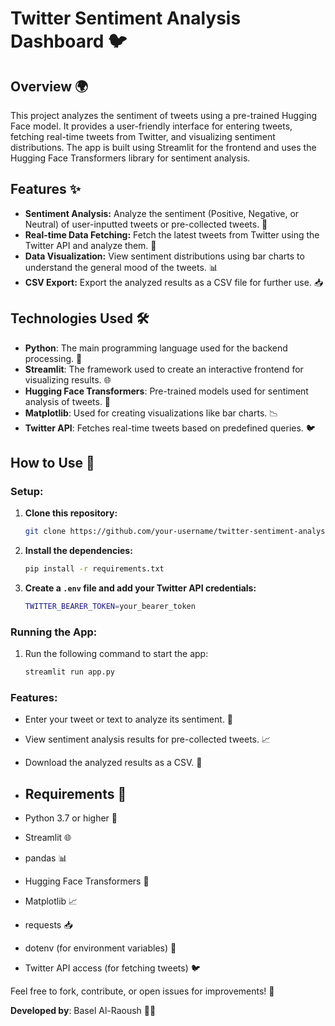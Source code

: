 # Twitter Sentiment Analysis Dashboard 🐦

## Overview 🌍
This project analyzes the sentiment of tweets using a pre-trained Hugging Face model. It provides a user-friendly interface for entering tweets, fetching real-time tweets from Twitter, and visualizing sentiment distributions. The app is built using Streamlit for the frontend and uses the Hugging Face Transformers library for sentiment analysis.

## Features ✨
- **Sentiment Analysis:** Analyze the sentiment (Positive, Negative, or Neutral) of user-inputted tweets or pre-collected tweets. 🧠
- **Real-time Data Fetching:** Fetch the latest tweets from Twitter using the Twitter API and analyze them. 🔄
- **Data Visualization:** View sentiment distributions using bar charts to understand the general mood of the tweets. 📊
- **CSV Export:** Export the analyzed results as a CSV file for further use. 📥

## Technologies Used 🛠️
- **Python**: The main programming language used for the backend processing. 🐍
- **Streamlit**: The framework used to create an interactive frontend for visualizing results. 🌐
- **Hugging Face Transformers**: Pre-trained models used for sentiment analysis of tweets. 🤗
- **Matplotlib**: Used for creating visualizations like bar charts. 📉
- **Twitter API**: Fetches real-time tweets based on predefined queries. 🐦

## How to Use 🚀

### Setup:
1. **Clone this repository:**
    ```bash
    git clone https://github.com/your-username/twitter-sentiment-analysis.git
    ```
2. **Install the dependencies:**
    ```bash
    pip install -r requirements.txt
    ```
3. **Create a `.env` file and add your Twitter API credentials:**
    ```bash
    TWITTER_BEARER_TOKEN=your_bearer_token
    ```

### Running the App:
1. Run the following command to start the app:
    ```bash
    streamlit run app.py
    ```

### Features:
- Enter your tweet or text to analyze its sentiment. 📝
- View sentiment analysis results for pre-collected tweets. 📈
- Download the analyzed results as a CSV. 💾

- ## Requirements 📜
- Python 3.7 or higher 🐍
- Streamlit 🌐
- pandas 📊
- Hugging Face Transformers 🤗
- Matplotlib 📈
- requests 📥
- dotenv (for environment variables) 🌳
- Twitter API access (for fetching tweets) 🐦

Feel free to fork, contribute, or open issues for improvements! 🔧

**Developed by**: Basel Al-Raoush 👨‍💻
